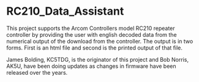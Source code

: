 # RC210_Data_Assistant
This project supports the Arcom Controllers model RC210 repeater controller by providing the user 
with english decoded data from the numerical output of the download from the controller. The output
is in two forms. First is an html file and second is the printed output of that file. 

James Bolding, KC5TDG, is the originator of this project and Bob Norris, AK5U, have been doing 
updates as changes in firmware have been released over the years.
